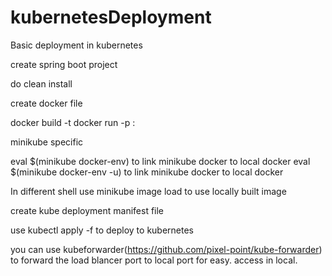 # kubernetesDeployment
Basic deployment in kubernetes 

create spring boot project

do clean install

create docker file

 docker build -t <image-name> <Dockerfile location>
 docker run -p <host-port>:<docker-port8080> <image-name>

minikube specific

 eval $(minikube docker-env) to link minikube docker to local docker
 eval $(minikube docker-env -u) to link minikube docker to local docker

In different shell use minikube image load <docker image name> to use locally built image
 
create kube deployment manifest file

use kubectl apply -f <filename>  to deploy to kubernetes
 
you can use kubeforwarder(https://github.com/pixel-point/kube-forwarder) to forward the load blancer port to local port for easy. access in local.
